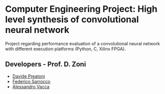 # Computer Engineering Project: High level synthesis of convolutional neural network
Project regarding performance evaluation of a convolutional neural network with different execution platforms (Python, C, Xilinx FPGA).
## Developers - Prof. D. Zoni
- [Davide Preatoni](https://github.com/DavidePrea)
- [Federico Sarrocco](https://github.com/FedeAi)
- [Alessandro Vacca](https://github.com/AlessandroVacca)
